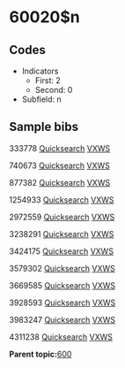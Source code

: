 # 60020$n

## Codes

-   Indicators
    -   First: 2
    -   Second: 0
-   Subfield: n

## Sample bibs

333778 [Quicksearch](https://search.library.yale.edu/catalog/333778) [VXWS](http://prodorbis.library.yale.edu:7014/vxws/GetHoldingsService?bibId=333778)

740673 [Quicksearch](https://search.library.yale.edu/catalog/740673) [VXWS](http://prodorbis.library.yale.edu:7014/vxws/GetHoldingsService?bibId=740673)

877382 [Quicksearch](https://search.library.yale.edu/catalog/877382) [VXWS](http://prodorbis.library.yale.edu:7014/vxws/GetHoldingsService?bibId=877382)

1254933 [Quicksearch](https://search.library.yale.edu/catalog/1254933) [VXWS](http://prodorbis.library.yale.edu:7014/vxws/GetHoldingsService?bibId=1254933)

2972559 [Quicksearch](https://search.library.yale.edu/catalog/2972559) [VXWS](http://prodorbis.library.yale.edu:7014/vxws/GetHoldingsService?bibId=2972559)

3238291 [Quicksearch](https://search.library.yale.edu/catalog/3238291) [VXWS](http://prodorbis.library.yale.edu:7014/vxws/GetHoldingsService?bibId=3238291)

3424175 [Quicksearch](https://search.library.yale.edu/catalog/3424175) [VXWS](http://prodorbis.library.yale.edu:7014/vxws/GetHoldingsService?bibId=3424175)

3579302 [Quicksearch](https://search.library.yale.edu/catalog/3579302) [VXWS](http://prodorbis.library.yale.edu:7014/vxws/GetHoldingsService?bibId=3579302)

3669585 [Quicksearch](https://search.library.yale.edu/catalog/3669585) [VXWS](http://prodorbis.library.yale.edu:7014/vxws/GetHoldingsService?bibId=3669585)

3928593 [Quicksearch](https://search.library.yale.edu/catalog/3928593) [VXWS](http://prodorbis.library.yale.edu:7014/vxws/GetHoldingsService?bibId=3928593)

3983247 [Quicksearch](https://search.library.yale.edu/catalog/3983247) [VXWS](http://prodorbis.library.yale.edu:7014/vxws/GetHoldingsService?bibId=3983247)

4311238 [Quicksearch](https://search.library.yale.edu/catalog/4311238) [VXWS](http://prodorbis.library.yale.edu:7014/vxws/GetHoldingsService?bibId=4311238)

**Parent topic:**[600](../../tags/600/600.md)


